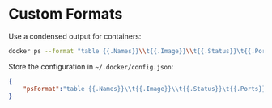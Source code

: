 # Custom Formats

Use a condensed output for containers:

```bash
docker ps --format "table {{.Names}}\\t{{.Image}}\\t{{.Status}}\t{{.Ports}}"
```

Store the configuration in `~/.docker/config.json`:

```json
{
    "psFormat":"table {{.Names}}\\t{{.Image}}\\t{{.Status}}\t{{.Ports}}"
}
```